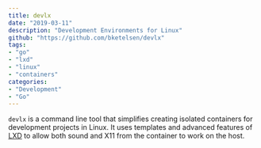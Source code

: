 ```yaml
---
title: devlx
date: "2019-03-11"
description: "Development Environments for Linux"
github: "https://github.com/bketelsen/devlx"
tags:
- "go"
- "lxd"
- "linux"
- "containers"
categories:
- "Development"
- "Go"
---
```


`devlx` is a command line tool that simplifies creating isolated containers for development projects in Linux.  It uses templates and advanced features of [LXD](https://linuxcontainers.org/lxd/introduction/) to allow both sound and X11 from the container to work on the host.